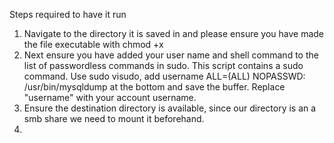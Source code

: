 Steps required to have it run
1. Navigate to the directory it is saved in and please ensure you have made the file executable with chmod +x <filename>
2. Next ensure you have added your user name and shell command to the list of passwordless commands in sudo. This script contains a sudo command. Use sudo visudo, add username ALL=(ALL) NOPASSWD: /usr/bin/mysqldump at the bottom and save the buffer. Replace "username" with your account username.
3. Ensure the destination directory is available, since our directory is an a smb share we need to mount it beforehand. 
4. 
